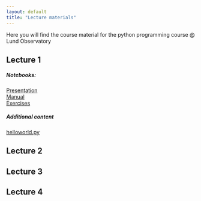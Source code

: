 ```yaml
---
layout: default
title: "Lecture materials"
---
```


Here you will find the course material for the python programming course @ Lund Observatory
## Lecture 1
##### Notebooks:

[Presentation]({{site.github.url}}/1-intro/presentation.ipynb)<br>
[Manual]({{site.github.url}}/1-intro/manual.ipynb)<br>
[Exercises]({{site.github.url}}/1-intro/exercises.ipynb)

##### Additional content
[helloworld.py]({{site.github.url}}/1-intro/helloworld.py)
## Lecture 2
## Lecture 3
## Lecture 4

